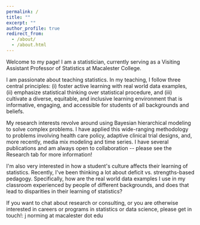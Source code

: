 ```yaml
---
permalink: /
title: ""
excerpt: ""
author_profile: true
redirect_from: 
  - /about/
  - /about.html
---
```


Welcome to my page! I am a statistician, currently serving as a Visiting Assistant Professor of Statistics at Macalester College. 


I am passionate about teaching statistics. In my teaching, I follow three central principles: (i) foster active learning with real world data examples, (ii) emphasize statistical thinking over statistical procedure, and (iii) cultivate a diverse, equitable, and inclusive learning environment that is informative, engaging, and accessible for students of all backgrounds and beliefs.


My research interests revolve around using Bayesian hierarchical modeling to solve complex problems. I have applied this wide-ranging methodology to problems involving health care policy, adaptive clinical trial designs, and, more recently, media mix modeling and time series. I have several publications and am always open to collaboration -- please see the Research tab for more information!


I'm also very interested in how a student's culture affects their learning of statistics. Recently, I've been thinking a lot about deficit vs. strengths-based pedagogy. Specifically, how are the real world data examples I use in my classroom experienced by people of different backgrounds, and does that lead to disparities in their learning of statistics? 


If you want to chat about research or consulting, or you are otherwise interested in careers or programs in statistics or data science, please get in touch!: j norming at macalester dot edu





